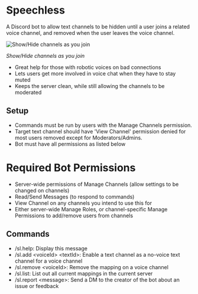 # Speechless
A Discord bot to allow text channels to be hidden until a user joins a related voice channel, and removed when the user leaves the voice channel.

![Show/Hide channels as you join](https://i.gyazo.com/7eb800853fe2e5d26637d2c82080bd3e.gif)

*Show/Hide channels as you join*

* Great help for those with robotic voices on bad connections
* Lets users get more involved in voice chat when they have to stay muted
* Keeps the server clean, while still allowing the channels to be moderated 

## Setup
- Commands must be run by users with the Manage Channels permission.
- Target text channel should have 'View Channel' permission denied for most users removed except for Moderators/Admins.
- Bot must have all permissions as listed below

# Required Bot Permissions
- Server-wide permissions of Manage Channels (allow settings to be changed on channels)
- Read/Send Messages (to respond to commands)
- View Channel on any channels you intend to use this for
- Either server-wide Manage Roles, or channel-specific Manage Permissions to add/remove users from channels

## Commands
- /sl.help: Display this message
- /sl.add \<voiceId\> \<textId\>: Enable a text channel as a no-voice text channel for a voice channel
- /sl.remove \<voiceId\>: Remove the mapping on a voice channel
- /sl.list: List out all current mappings in the current server
- /sl.report \<message\>: Send a DM to the creator of the bot about an issue or feedback
